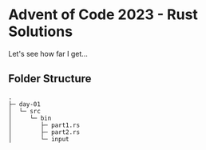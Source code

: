 # Advent of Code 2023 - Rust Solutions
Let's see how far I get...

## Folder Structure
```
.
├─ day-01
│  └─ src
│     └─ bin
│        ├─ part1.rs
│        ├─ part2.rs
│        └─ input
```
